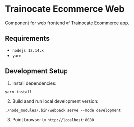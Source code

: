 # Trainocate Ecommerce Web

Component for web frontend of Trainocate Ecommerce app.

## Requirements

* `nodejs 12.14.x`
* `yarn`

## Development Setup

1. Install dependencies:

```
yarn install
```

2. Build aand run local development version:

```
./node_modules/.bin/webpack serve --mode development
```

3. Point browser to `http://localhost:8080`
